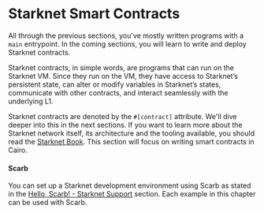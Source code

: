 # Starknet Smart Contracts

All through the previous sections, you've mostly written programs with a `main` entrypoint. In the coming sections, you will learn to write and deploy Starknet contracts.

Starknet contracts, in simple words, are programs that can run on the Starknet VM. Since they run on the VM, they have access to Starknet’s persistent state, can alter or modify variables in Starknet’s states, communicate with other contracts, and interact seamlessly with the underlying L1.

Starknet contracts are denoted by the `#[contract]` attribute. We'll dive deeper into this in the next sections.
If you want to learn more about the Starknet network itself, its architecture and the tooling available, you should read the [Starknet Book](https://book.starknet.io/). This section will focus on writing smart contracts in Cairo.

#### Scarb

You can set up a Starknet development environment using Scarb as stated in the [Hello, Scarb! - Starknet Support](ch01-03-hello-scarb.md#starknet-support) section. Each example in this chapter can be used with Scarb.

